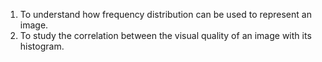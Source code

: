1. To understand how frequency distribution can be used to represent an image.
2. To study the correlation between the visual quality of an image with its histogram.
